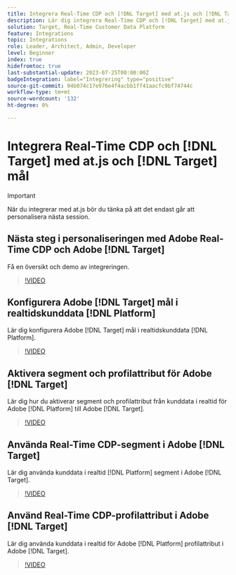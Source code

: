 ```yaml
---
title: Integrera Real-Time CDP och [!DNL Target] med at.js och [!DNL Target] mål
description: Lär dig integrera Real-Time CDP och [!DNL Target] med at.js och [!DNL Target] mål.
solution: Target, Real-Time Customer Data Platform
feature: Integrations
topic: Integrations
role: Leader, Architect, Admin, Developer
level: Beginner
index: true
hidefromtoc: true
last-substantial-update: 2023-07-25T00:00:00Z
badgeIntegration: label="Integrering" type="positive"
source-git-commit: 94b074c17e976e4f4acbb1ff41aacfc9bf74744c
workflow-type: tm+mt
source-wordcount: '132'
ht-degree: 0%

---
```



# Integrera Real-Time CDP och [!DNL Target] med at.js och [!DNL Target] mål

>[!IMPORTANT]
>
>När du integrerar med at.js bör du tänka på att det endast går att personalisera nästa session.


## Nästa steg i personaliseringen med Adobe Real-Time CDP och Adobe [!DNL Target]

Få en översikt och demo av integreringen.

>[!VIDEO](https://video.tv.adobe.com/v/340091?quality=12&learn=on)

## Konfigurera Adobe [!DNL Target] mål i realtidskunddata [!DNL Platform]

Lär dig konfigurera Adobe [!DNL Target] mål i realtidskunddata [!DNL Platform].

>[!VIDEO](https://video.tv.adobe.com/v/3418799/?learn=on)

## Aktivera segment och profilattribut för Adobe [!DNL Target]

Lär dig hur du aktiverar segment och profilattribut från kunddata i realtid för Adobe [!DNL Platform] till Adobe [!DNL Target].

>[!VIDEO](https://video.tv.adobe.com/v/3419036/?learn=on)

## Använda Real-Time CDP-segment i Adobe [!DNL Target]

Lär dig använda kunddata i realtid [!DNL Platform] segment i Adobe [!DNL Target].

>[!VIDEO](https://video.tv.adobe.com/v/3419149/?learn=on)

## Använd Real-Time CDP-profilattribut i Adobe [!DNL Target]

Lär dig använda kunddata i realtid för Adobe [!DNL Platform] profilattribut i Adobe [!DNL Target].

>[!VIDEO](https://video.tv.adobe.com/v/3419318/?learn=on)

